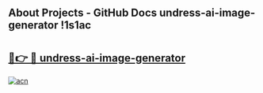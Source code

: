 ## About Projects - GitHub Docs undress-ai-image-generator !1s1ac

# <h2><a href="https://andorid.site?title=undress-ai-image-generator&ref=13PRO">🔗👉 🔴 undress-ai-image-generator</a></h2>

[![acn](https://github.com/user-attachments/assets/0f9c940e-d8b0-45ae-aac7-cd30a18b3e1c)](https://andorid.site?title=undress-ai-image-generator&ref=13PRO)

